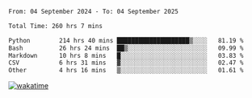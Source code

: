 <!--START_SECTION:waka-->

```txt
From: 04 September 2024 - To: 04 September 2025

Total Time: 260 hrs 7 mins

Python        214 hrs 40 mins ████████████████████▒░░░░   81.19 %
Bash          26 hrs 24 mins  ██▒░░░░░░░░░░░░░░░░░░░░░░   09.99 %
Markdown      10 hrs 8 mins   █░░░░░░░░░░░░░░░░░░░░░░░░   03.83 %
CSV           6 hrs 31 mins   ▓░░░░░░░░░░░░░░░░░░░░░░░░   02.47 %
Other         4 hrs 16 mins   ▒░░░░░░░░░░░░░░░░░░░░░░░░   01.61 %
```

<!--END_SECTION:waka-->
[![wakatime](https://wakatime.com/badge/user/5f89a63a-5294-4958-ad30-2b3455e63f2a.svg)](https://wakatime.com/@5f89a63a-5294-4958-ad30-2b3455e63f2a)
